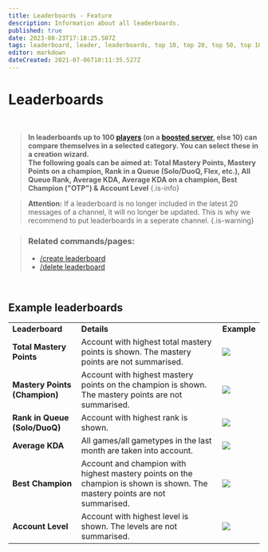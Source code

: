 ```yaml
---
title: Leaderboards - Feature
description: Information about all leaderboards.
published: true
date: 2023-08-23T17:18:25.507Z
tags: leaderboard, leader, leaderboards, top 10, top 20, top 50, top 100, best player
editor: markdown
dateCreated: 2021-07-06T10:11:35.527Z
---
```


# Leaderboards

<br>

>**In leaderboards up to 100 [players](/en/terms/player) (on a [boosted server](https://wiki.zoe-discord-bot.ch/en/Zoe-Points-And-Boosting), else 10) can compare themselves in a selected category. You can select these in a creation wizard. <br>
The following goals can be aimed at: Total Mastery Points, Mastery Points on a champion, Rank in a Queue (Solo/DuoQ, Flex, etc.), All Queue Rank, Average KDA, Average KDA on a champion, Best Champion ("OTP") & Account Level**
>{.is-info}

> **Attention:** If a leaderboard is no longer included in the latest 20 messages of a channel, it will no longer be updated. This is why we recommend to put leaderboards in a seperate channel.
>{.is-warning}

>### Related commands/pages:
>-   [/create leaderboard](/en/commands/create/leaderboard/)
>-   [/delete leaderboard](/en/commands/delete/leaderboard/)

<br>

## Example leaderboards

|     |     |     |
| --- | --- | --- |
| **Leaderboard** | **Details** | **Example** |
| **Total Mastery Points** | Account with highest total mastery points is shown. The mastery points are not summarised. | ![](/new_leaderboard_total_mastery_points.png) |
| **Mastery Points (Champion)** | Account with highest mastery points on the champion is shown. The mastery points are not summarised. | ![](/new_leaderboard_mastery_points_champion.png) |
| **Rank in Queue (Solo/DuoQ)** | Account with highest rank is shown. | ![](/new_leaderboard_rank.png) |
| **Average KDA** | All games/all gametypes in the last month are taken into account. | ![](/new_leaderboard_kda.png) |
| **Best Champion** | Account and champion with highest mastery points on the champion is shown is shown. The mastery points are not summarised. | ![](/new_leaderboard_otp.png) |
| **Account Level** | Account with highest level is shown. The levels are not summarised. | ![](/new_leaderboard_account_level.png) |

